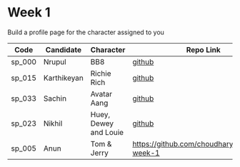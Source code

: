 # Week 1

Build a profile page for the character assigned to you

| Code | Candidate | Character| Repo Link |
| --------- | --------- | ---- | --- |
| sp_000 | Nrupul | BB8 | [github](https://github.com/nrupuld/masai-week-1) |
| sp_015 | Karthikeyan | Richie Rich | [github](https://github.com/karthikeyanranasthala/masai-week-1) |
| sp_033 | Sachin | Avatar Aang | [github](https://github.com/sachinkapalidigi/masai-week-1) |
| sp_023 | Nikhil | Huey, Dewey and Louie | [github](https://github.com/nikhilgudur/masai-week-1) |
|sp_005  | Anun   | Tom & Jerry |https://github.com/choudharyanuj/masai-week-1